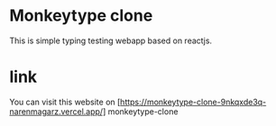 # Monkeytype clone
This is simple typing testing webapp based on reactjs.

# link
You can visit this website on [https://monkeytype-clone-9nkqxde3q-narenmagarz.vercel.app/] monkeytype-clone
